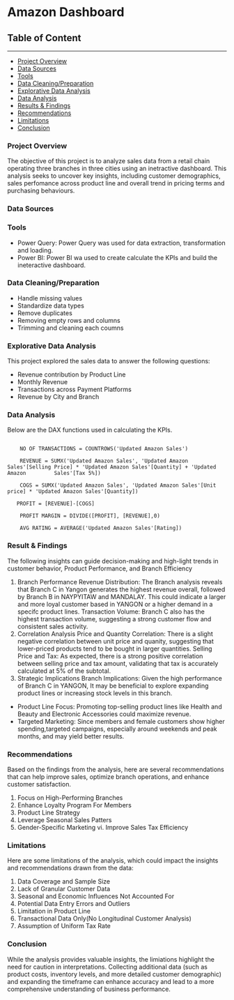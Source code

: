 # Amazon Dashboard

## Table of Content 
---
  - [Project Overview](#project-overview)
  - [Data Sources](#data-sources)
  - [Tools](tools)
  - [Data Cleaning/Preparation](data-cleaning/preparation)
  - [Explorative Data Analysis](explorative-data-analysis)
  - [Data Analysis](data-analysis)
  - [Results & Findings](#results-&-findings)
  - [Recommendations](#recommendations)
  - [Limitations](#limitations)
  - [Conclusion](#conclusion)
     
### Project Overview 
The objective of this project is to analyze sales data from a retail chain operating three branches in three cities using an inetractive dashboard. This analysis seeks to uncover key insights, including customer demographics, sales perfomance across product line and overall trend in pricing terms and purchasing behaviours.

### Data Sources

### Tools
  - Power Query: Power Query was used for data extraction, transformation and loading.
  - Power BI: Power BI wa used to create calculate the KPIs and build the ineteractive dashboard.

### Data Cleaning/Preparation
  - Handle missing values
  - Standardize data types
  - Remove duplicates
  - Removing empty rows and columns
  - Trimming and cleaning each coumns

### Explorative Data Analysis
This project explored the sales data to answer the following questions:
  - Revenue contribution by Product Line
  - Monthly Revenue
  - Transactions across Payment Platforms
  - Revenue by City and Branch

### Data Analysis
Below are the DAX functions used in calculating the KPIs.

``` TOTAL QTY = SUM('Updated Amazon Sales'[Quantity])

    NO OF TRANSACTIONS = COUNTROWS('Updated Amazon Sales')

    REVENUE = SUMX('Updated Amazon Sales', 'Updated Amazon Sales'[Selling Price] * 'Updated Amazon Sales'[Quantity] + 'Updated Amazon         Sales'[Tax 5%])

    COGS = SUMX('Updated Amazon Sales', 'Updated Amazon Sales'[Unit price] * 'Updated Amazon Sales'[Quantity])

   PROFIT = [REVENUE]-[COGS]

    PROFIT MARGIN = DIVIDE([PROFIT], [REVENUE],0)

    AVG RATING = AVERAGE('Updated Amazon Sales'[Rating])
```

### Result & Findings
The following insights can guide decision-making and high-light trends in customer behavior, Product Performance, and Branch Efficiency
1. Branch Performance Revenue Distribution: The Branch analysis reveals that Branch C in Yangon generates the highest revenue overall, followed by Branch B in NAYPYITAW and MANDALAY. This could indicate a larger and more loyal customer based in YANGON or a higher demand in a specifc product lines. Transaction Volume:
Branch C also has the highest transaction volume, suggesting a strong customer flow and consistent sales activity.
2. Correlation Analysis Price and Quantity Correlation: There is a slight negative correlation between unit price and quanity, suggesting that lower-priced products tend to be bought in larger quantities. Selling Price and Tax: As expected, there is a strong positive correlation between selling price and tax amount, validating that tax is accurately calculated at 5% of the subtotal.
3. Strategic Implications Branch Implications: Given the high performance of Branch C in YANGON, It may be beneficial to explore expanding product lines or increasing stock levels in this branch.
  - Product Line Focus: Promoting top-selling product lines like Health and Beauty and Electronic Accessories could maximize revenue.
  - Targeted Marketing: Since members and female customers show higher spending,targeted campaigns, especially around weekends and peak months, and may yield better results.

### Recommendations
Based on the findings from the analysis, here are several recommendations that can help improve sales, optimize branch operations, and enhance customer satisfaction.
1. Focus on High-Performing Branches 
2. Enhance Loyalty Program For Members 
3. Product Line Strategy
4. Leverage Seasonal Sales Patters
5.  Gender-Specific Marketing vi. Improve Sales Tax Efficiency

### Limitations
Here are some limitations of the analysis, which could impact the insights and recommendations drawn from the data:
1. Data Coverage and Sample Size
2. Lack of Granular Customer Data
3. Seasonal and Economic Influences Not Accounted For
4. Potential Data Entry Errors and Outliers
5. Limitation in Product Line
6. Transactional Data Only(No Longitudinal Customer Analysis)
7. Assumption of Uniform Tax Rate

### Conclusion
While the analysis provides valuable insights, the limiations highlight the need for caution in interpretations.
Collecting additional data (such as product costs, inventory levels, and more detailed customer demographic) and expanding the timeframe can enhance accuracy and lead to a more comprehensive understanding of business performance.

